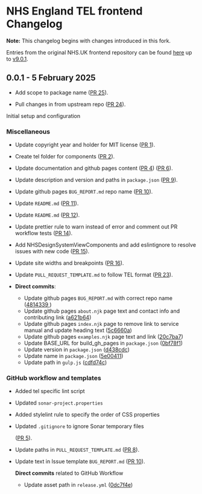# NHS England TEL frontend Changelog

**Note:** This changelog begins with changes introduced in this fork.

Entries from the original NHS.UK frontend repository can be found [here](https://github.com/nhsuk/nhsuk-frontend/blob/main/CHANGELOG.md)
up to [v9.0.1](https://github.com/nhsuk/nhsuk-frontend/releases/tag/v9.0.1).

## 0.0.1 - 5 February 2025

- Add scope to package name ([PR 25](https://github.com/TechnologyEnhancedLearning/nhsuk-frontend-tel/pull/25)).

- Pull changes in from upstream repo ([PR 24](https://github.com/TechnologyEnhancedLearning/nhsuk-frontend-tel/pull/24)).

Initial setup and configuration

### Miscellaneous

- Update copyright year and holder for MIT license ([PR 1](https://github.com/TechnologyEnhancedLearning/nhsuk-frontend-tel/pull/1)).
- Create tel folder for components ([PR 2](https://github.com/TechnologyEnhancedLearning/nhsuk-frontend-tel/pull/2)).
- Update documentation and github pages content ([PR 4](https://github.com/TechnologyEnhancedLearning/nhsuk-frontend-tel/pull/4)) ([PR 6](https://github.com/TechnologyEnhancedLearning/nhsuk-frontend-tel/pull/6)).
- Update description and version and paths in `package.json` ([PR 9](https://github.com/TechnologyEnhancedLearning/nhsuk-frontend-tel/pull/9)).
- Update github pages `BUG_REPORT.md` repo name ([PR 10](https://github.com/TechnologyEnhancedLearning/nhsuk-frontend-tel/pull/10)).
- Update `README.md` ([PR 11](https://github.com/TechnologyEnhancedLearning/nhsuk-frontend-tel/pull/11)).
- Update `README.md` ([PR 12](https://github.com/TechnologyEnhancedLearning/nhsuk-frontend-tel/pull/12)).
- Update prettier rule to warn instead of error and comment out PR workflow tests ([PR 14](https://github.com/TechnologyEnhancedLearning/nhsuk-frontend-tel/pull/14)).
- Add NHSDesignSystemViewComponents and add eslintignore to resolve issues with new code ([PR 15](https://github.com/TechnologyEnhancedLearning/nhsuk-frontend-tel/pull/15)).
- Update site widths and breakpoints ([PR 16](https://github.com/TechnologyEnhancedLearning/nhsuk-frontend-tel/pull/16)).
- Update `PULL_REQUEST_TEMPLATE.md` to follow TEL format ([PR 23](https://github.com/TechnologyEnhancedLearning/nhsuk-frontend-tel/pull/23)).

- **Direct commits**:
  - Update github pages `BUG_REPORT.md` with correct repo name ([4814339
    ](https://github.com/TechnologyEnhancedLearning/nhse-tel-frontend/commit/4814339daedfacaaa45dfefca4ddda013667def5))
  - Update github pages `about.njk` page text and contact info and contributing link ([a621b64](https://github.com/TechnologyEnhancedLearning/nhsuk-frontend-tel/commit/a621b6436932d746fe68259e81dc06aaf627c1bc))
  - Update github pages `index.njk` page to remove link to service manual and update heading text ([5c6660a](https://github.com/TechnologyEnhancedLearning/nhsuk-frontend-tel/commit/5c6660a23ea3757bd6b57559d27ca9aeefc05fcb))
  - Update github pages `examples.njk` page text and link ([20c7ba7](https://github.com/TechnologyEnhancedLearning/nhsuk-frontend-tel/commit/20c7ba7545debf133bd78f94da270b83fc5bd4d4))
  - Update BASE_URL for build_gh_pages in `package.json` ([0bf78f1](https://github.com/TechnologyEnhancedLearning/nhsuk-frontend-tel/commit/0bf78f1f90782e8391b0d514716b0cbb8be33534))
  - Update version in `package.json` ([d438cdc](https://github.com/TechnologyEnhancedLearning/nhsuk-frontend-tel/commit/d438cdc5c16b244103006fda6fb2f8870ec7f42b))
  - Update name in `package.json` ([5e00411](https://github.com/TechnologyEnhancedLearning/nhsuk-frontend-tel/commit/5e00411eccdff9f72f0bbecb47d76ef52afa56b8))
  - Update path in `gulp.js` ([cdfd74c](https://github.com/TechnologyEnhancedLearning/nhsuk-frontend-tel/commit/cdfd74ce8248c360a1cb020d8470fc607b4e21c2))

### GitHub workflow and templates

- Added tel specific lint script
- Updated `sonar-project.properties`
- Added stylelint rule to specify the order of CSS properties
- Updated `.gitignore` to ignore Sonar temporary files

  ([PR 5](https://github.com/TechnologyEnhancedLearning/nhsuk-frontend-tel/pull/5)).

- Update paths in `PULL_REQUEST_TEMPLATE.md` ([PR 8](https://github.com/TechnologyEnhancedLearning/nhsuk-frontend-tel/pull/8)).

- Update text in Issue template `BUG_REPORT.md` ([PR 10](https://github.com/TechnologyEnhancedLearning/nhsuk-frontend-tel/pull/10)).

  **Direct commits** related to GitHub Workflow

  - Update asset path in `release.yml` ([0dc7f4e](https://github.com/TechnologyEnhancedLearning/nhsuk-frontend-tel/commit/0dc7f4e5468265f99df1ec17a47df9b48fae3ff4))
